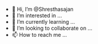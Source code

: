- 👋 Hi, I’m @Shresthasajan
- 👀 I’m interested in ...
- 🌱 I’m currently learning ...
- 💞️ I’m looking to collaborate on ...
- 📫 How to reach me ...

<!---
Shresthasajan/Shresthasajan is a ✨ special ✨ repository because its `README.md` (this file) appears on your GitHub profile.
You can click the Preview link to take a look at your changes.
--->
